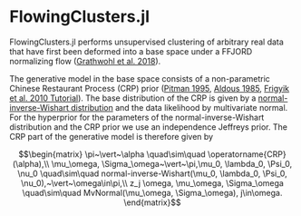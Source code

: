 # FlowingClusters.jl

FlowingClusters.jl performs unsupervised clustering of arbitrary real data that have first been deformed into a base space under a FFJORD normalizing flow ([Grathwohl et al. 2018](https://arxiv.org/abs/1810.01367)).

The generative model in the base space consists of a non-parametric Chinese Restaurant Process (CRP) prior ([Pitman 1995](https://doi.org/10.1007%2FBF01213386), [Aldous 1985](https://doi.org/10.1007%2FBFb0099421), [Frigyik et al. 2010 Tutorial](https://web.archive.org/web/20190327085650/https://pdfs.semanticscholar.org/775e/5727f5df0cb9bf834af2ea2548a696c27a38.pdf)). The base distribution of the CRP is given by a [normal-inverse-Wishart distribution](https://en.wikipedia.org/wiki/Normal-inverse-Wishart_distribution) and the data likelihood by multivariate normal. For the hyperprior for the parameters of the normal-inverse-Wishart distribution and the CRP prior we use an independence Jeffreys prior. The CRP part of the generative model is therefore given by
```math
\begin{matrix}
\pi~\vert~\alpha \quad\sim\quad \operatorname{CRP}(\alpha),\\
\mu_\omega, \Sigma_\omega~\vert~\pi,\mu_0, \lambda_0, \Psi_0, \nu_0 \quad\sim\quad normal-inverse-Wishart(\mu_0, \lambda_0, \Psi_0, \nu_0),~\vert~\omega\in\pi,\\
z_j   \omega, \mu_\omega, \Sigma_\omega \quad\sim\quad MvNormal(\mu_\omega, \Sigma_\omega), j\in\omega.
\end{matrix}
```